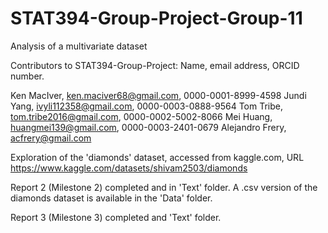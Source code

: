 # STAT394-Group-Project-Group-11
Analysis of a multivariate dataset

Contributors to STAT394-Group-Project:
Name, email address, ORCID number.

Ken MacIver, ken.maciver68@gmail.com, 0000-0001-8999-4598
Jundi Yang, ivyli112358@gmail.com, 0000-0003-0888-9564
Tom Tribe, tom.tribe2016@gmail.com, 0000-0002-5002-8066
Mei Huang, huangmei139@gmail.com, 0000-0003-2401-0679
Alejandro Frery, acfrery@gmail.com

Exploration of the 'diamonds' dataset, accessed from kaggle.com, URL https://www.kaggle.com/datasets/shivam2503/diamonds

Report 2 (Milestone 2) completed and in 'Text' folder. 
A .csv version of the diamonds dataset is available in the 'Data' folder.

Report 3 (Milestone 3) completed and 'Text' folder. 
